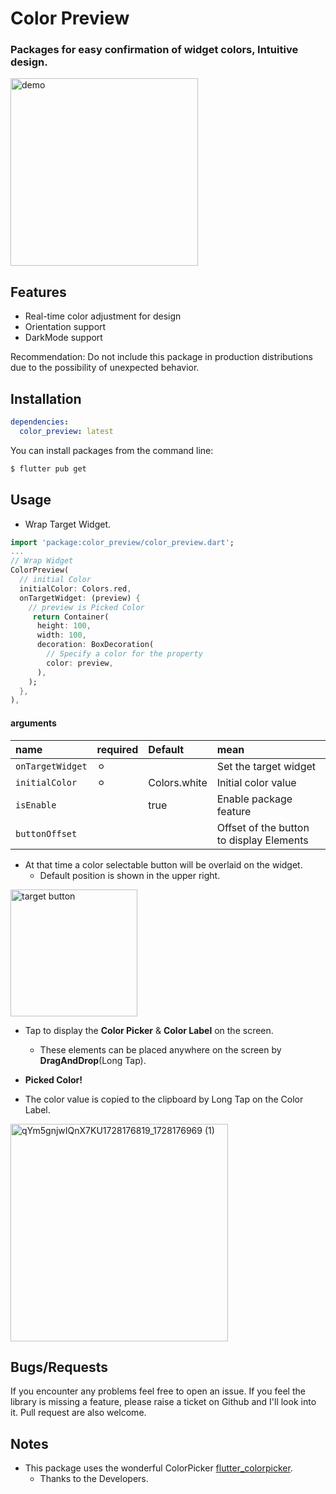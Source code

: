 <!--
This README describes the package. If you publish this package to pub.dev,
this README's contents appear on the landing page for your package.

For information about how to write a good package README, see the guide for
[writing package pages](https://dart.dev/tools/pub/writing-package-pages).

For general information about developing packages, see the Dart guide for
[creating packages](https://dart.dev/guides/libraries/create-packages)
and the Flutter guide for
[developing packages and plugins](https://flutter.dev/to/develop-packages).
-->

# Color Preview

### Packages for easy confirmation of widget colors, Intuitive design.


<img src="gif/color_preview.gif" alt="demo" width="300" />


## Features
- Real-time color adjustment for design
- Orientation support
- DarkMode support

Recommendation: Do not include this package in production distributions due to the possibility of unexpected behavior.

## Installation
```yaml
dependencies:
  color_preview: latest
```

You can install packages from the command line:

```bash
$ flutter pub get
```

## Usage

- Wrap Target Widget.

``` dart
import 'package:color_preview/color_preview.dart';
...
// Wrap Widget
ColorPreview(
  // initial Color
  initialColor: Colors.red,
  onTargetWidget: (preview) {
    // preview is Picked Color
     return Container(
      height: 100,
      width: 100,
      decoration: BoxDecoration(
        // Specify a color for the property
        color: preview,
      ),
    );
  },
),
```

#### arguments

| name           | required          | Default |mean | 
| :---           |:--- |:---         | :--- |
|`onTargetWidget`| ⚪︎  |              |Set the target widget|
|`initialColor`  | ⚪︎  | Colors.white |Initial color value |
|`isEnable`      |     |true        |Enable package feature |
|`buttonOffset`  |     |             | Offset of the button to display Elements |



- At that time a color selectable button will be overlaid on the widget.
  - Default position is shown in the upper right.
<img width="203" alt="target button" src="https://github.com/user-attachments/assets/49c9c125-81c8-4eff-9457-f919652afa6f">

- Tap to display the **Color Picker** & **Color Label** on the screen.
  - These elements can be placed anywhere on the screen by **DragAndDrop**(Long Tap).

- **Picked Color!**
- The color value is copied to the clipboard by Long Tap on the Color Label.
<img width="348" alt="qYm5gnjwIQnX7KU1728176819_1728176969 (1)" src="https://github.com/user-attachments/assets/d82131fa-ab8a-4d8d-8a47-c0c384c48599">


##  Bugs/Requests

If you encounter any problems feel free to open an issue. If you feel the library is
missing a feature, please raise a ticket on Github and I'll look into it.
Pull request are also welcome.

## Notes
- This package uses the wonderful ColorPicker [flutter_colorpicker](https://pub.dev/packages/flutter_colorpicker).
   - Thanks to the Developers.
